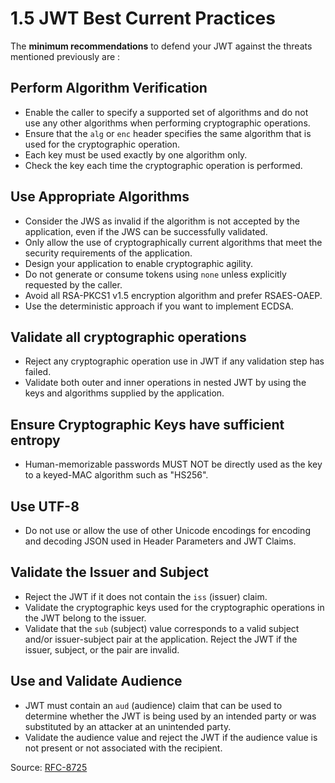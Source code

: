 # 1.5 JWT Best Current Practices

The **minimum recommendations** to defend your JWT against the threats mentioned previously are :

## Perform Algorithm Verification

- Enable the caller to specify a supported set of algorithms and do not use any other algorithms when performing cryptographic operations.
- Ensure that the `alg` or `enc` header specifies the same algorithm that is used for the cryptographic operation.
- Each key must be used exactly by one algorithm only.
- Check the key each time the cryptographic operation is performed.

## Use Appropriate Algorithms

- Consider the JWS as invalid if the algorithm is not accepted by the application, even if the JWS can be successfully validated.
- Only allow the use of cryptographically current algorithms that meet the security requirements of the application.
- Design your application to enable cryptographic agility.
- Do not generate or consume tokens using `none` unless explicitly requested by the caller.
- Avoid all RSA-PKCS1 v1.5 encryption algorithm and prefer RSAES-OAEP.
- Use the deterministic approach if you want to implement ECDSA.

## Validate all cryptographic operations

- Reject any cryptographic operation use in JWT if any validation step has failed.
- Validate both outer and inner operations in nested JWT by using the keys and algorithms supplied by the application.

## Ensure Cryptographic Keys have sufficient entropy

- Human-memorizable passwords MUST NOT be directly used as the key to a keyed-MAC algorithm such as "HS256".

## Use UTF-8

- Do not use or allow the use of other Unicode encodings for encoding and decoding JSON used in Header Parameters and JWT Claims.

## Validate the Issuer and Subject

- Reject the JWT if it does not contain the `iss` (issuer) claim.
- Validate the cryptographic keys used for the cryptographic operations in the JWT belong to the issuer.
- Validate that the `sub` (subject) value corresponds to a valid subject and/or issuer-subject pair at the application. Reject the JWT if the issuer, subject, or the pair are invalid.

## Use and Validate Audience

- JWT must contain an `aud` (audience) claim that can be used to determine whether the JWT is being used by an intended party or was substituted by an attacker at an unintended party.
- Validate the audience value and reject the JWT if the audience value is not present or not associated with the recipient.

Source: [RFC-8725](https://www.rfc-editor.org/rfc/rfc8725.html)
